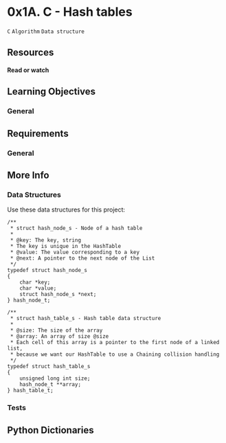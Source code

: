 # 0x1A. C - Hash tables

`C`   `Algorithm`   `Data structure`

## Resources

#### Read or watch

## Learning Objectives

### General

## Requirements

### General

## More Info

### Data Structures
Use these data structures for this project:

	/**
	 * struct hash_node_s - Node of a hash table
	 *
	 * @key: The key, string
	 * The key is unique in the HashTable
	 * @value: The value corresponding to a key
	 * @next: A pointer to the next node of the List
	 */
	typedef struct hash_node_s
	{
		char *key;
		char *value;
		struct hash_node_s *next;
	} hash_node_t;
	
	/**
	 * struct hash_table_s - Hash table data structure
	 *
	 * @size: The size of the array
	 * @array: An array of size @size
	 * Each cell of this array is a pointer to the first node of a linked list,
	 * because we want our HashTable to use a Chaining collision handling
	 */
	typedef struct hash_table_s
	{
		unsigned long int size;
		hash_node_t **array;
	} hash_table_t;

### Tests

## Python Dictionaries
